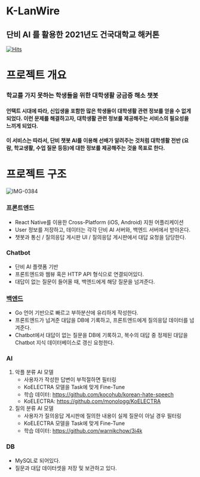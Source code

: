 # K-LanWire
단비 AI 를 활용한 2021년도 건국대학교 해커톤
----
[![Hits](https://hits.seeyoufarm.com/api/count/incr/badge.svg?url=https%3A%2F%2Fgithub.com%2Fazzyjk%2FK-LanWire&count_bg=%2379C83D&title_bg=%23555555&icon=&icon_color=%23E7E7E7&title=hits&edge_flat=false)](https://hits.seeyoufarm.com)

# 프로젝트 개요
### 학교를 가지 못하는 학생들을 위한 대학생활 궁금증 해소 챗봇
#### 언택트 시대에 따라, 신입생을 포함한 많은 학생들이 대학생활 관련 정보를 얻을 수 없게 되었다. 이런 문제를 해결하고자, 대학생활 관련 정보룰 제공해주는 서비스의 필요성을 느끼게 되었다.
#### 이 서비스는 따라서, 단비 챗봇 AI를 이용해 선배가 알려주는 것처럼 대학셍활 전반 (요람, 학교생활, 수업 질문 등등)에 대한 정보를 제공해주는 것을 목표로 한다.


# 프로젝트 구조
![IMG-0384](https://user-images.githubusercontent.com/19836058/107953848-0956b680-6fdf-11eb-9093-5afe4c2f3b61.jpg)
### 프론트엔드
* React Native를 이용한 Cross-Platform (iOS, Android) 지원 어플리케이션
* User 정보를 저장하고, 데이터는 각각 단비 AI 서버와, 백엔드 서버에서 받아온다.
* 챗봇과 통신 / 질의응답 게시판 UI / 질의응답 게시판에서 대답 요청을 담당한다.

### Chatbot
* 단비 AI 플랫폼 기반
* 프론트엔드와 웹뷰 혹은 HTTP API 형식으로 연결되어있다.
* 대답이 없는 질문이 들어올 때, 백엔드에게 해당 질문을 넘겨준다.

### [백엔드](https://github.com/azzyjk/K-LanWire/tree/backend)
* Go 언어 기반으로 빠르고 부하분산에 유리하게 작성한다.
* 프론트엔드가 넘겨준 대답을 DB에 기록하고, 프론트엔드에게 질의응답 데이터를 넘겨준다.
* Chatbot에서 대답이 없는 질문을 DB에 기록하고, 복수의 대답 중 정제된 대답을 Chatbot 지식 데이터베이스로 갱신 요청한다.

### AI
  1. 악플 분류 AI 모델
      - 사용자가 작성한 답변이 부적절하면 필터링
      - KoELECTRA 모델을 Task에 맞게 Fine-Tune
      - 학습 데이터: https://github.com/kocohub/korean-hate-speech
      - KoELECTRA: https://github.com/monologg/KoELECTRA
  2. 질의 분류 AI 모델
      - 사용자가 질의응답 게시판에 질의한 내용이 실제 질문이 아닐 경우 필터링
      - KoELECTRA 모델을 Task에 맞게 Fine-Tune
      - 학습 데이터: https://github.com/warnikchow/3i4k

### DB
* MySQL로 되어있다.
* 질문과 대답 데이터셋을 저장 및 보관하고 있다.
